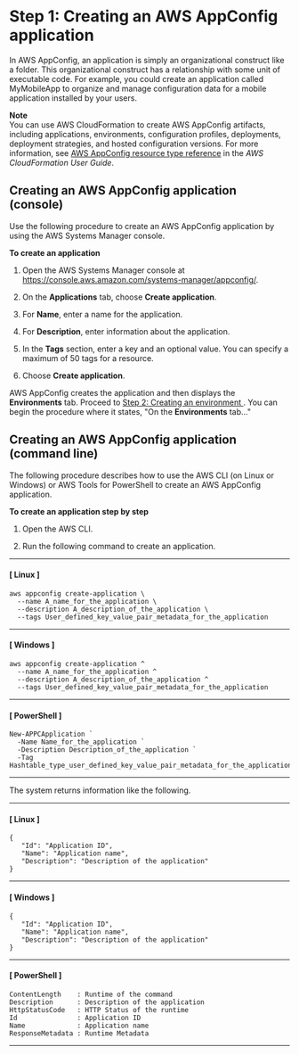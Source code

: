 # Step 1: Creating an AWS AppConfig application<a name="appconfig-creating-application"></a>

In AWS AppConfig, an application is simply an organizational construct like a folder\. This organizational construct has a relationship with some unit of executable code\. For example, you could create an application called MyMobileApp to organize and manage configuration data for a mobile application installed by your users\.

**Note**  
You can use AWS CloudFormation to create AWS AppConfig artifacts, including applications, environments, configuration profiles, deployments, deployment strategies, and hosted configuration versions\. For more information, see [AWS AppConfig resource type reference](https://docs.aws.amazon.com/AWSCloudFormation/latest/UserGuide/AWS_AppConfig.html) in the *AWS CloudFormation User Guide*\.

## Creating an AWS AppConfig application \(console\)<a name="appconfig-creating-application-console"></a>

Use the following procedure to create an AWS AppConfig application by using the AWS Systems Manager console\.

**To create an application**

1. Open the AWS Systems Manager console at [https://console\.aws\.amazon\.com/systems\-manager/appconfig/](https://console.aws.amazon.com/systems-manager/appconfig/)\.

1. On the **Applications** tab, choose **Create application**\.

1. For **Name**, enter a name for the application\.

1. For **Description**, enter information about the application\.

1. In the **Tags** section, enter a key and an optional value\. You can specify a maximum of 50 tags for a resource\. 

1. Choose **Create application**\.

AWS AppConfig creates the application and then displays the **Environments** tab\. Proceed to [Step 2: Creating an environment ](appconfig-creating-environment.md)\. You can begin the procedure where it states, "On the **Environments** tab\.\.\."

## Creating an AWS AppConfig application \(command line\)<a name="appconfig-creating-application-commandline"></a>

The following procedure describes how to use the AWS CLI \(on Linux or Windows\) or AWS Tools for PowerShell to create an AWS AppConfig application\.

**To create an application step by step**

1. Open the AWS CLI\.

1. Run the following command to create an application\. 

------
#### [ Linux ]

   ```
   aws appconfig create-application \
     --name A_name_for_the_application \
     --description A_description_of_the_application \  
     --tags User_defined_key_value_pair_metadata_for_the_application
   ```

------
#### [ Windows ]

   ```
   aws appconfig create-application ^
     --name A_name_for_the_application ^
     --description A_description_of_the_application ^
     --tags User_defined_key_value_pair_metadata_for_the_application
   ```

------
#### [ PowerShell ]

   ```
   New-APPCApplication `
     -Name Name_for_the_application `
     -Description Description_of_the_application `
     -Tag Hashtable_type_user_defined_key_value_pair_metadata_for_the_application
   ```

------

   The system returns information like the following\.

------
#### [ Linux ]

   ```
   {
      "Id": "Application ID",
      "Name": "Application name",
      "Description": "Description of the application"
   }
   ```

------
#### [ Windows ]

   ```
   {
      "Id": "Application ID",
      "Name": "Application name",
      "Description": "Description of the application"
   }
   ```

------
#### [ PowerShell ]

   ```
   ContentLength    : Runtime of the command
   Description      : Description of the application
   HttpStatusCode   : HTTP Status of the runtime
   Id               : Application ID
   Name             : Application name
   ResponseMetadata : Runtime Metadata
   ```

------